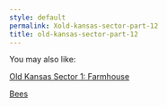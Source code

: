 ```yaml
---
style: default
permalink: Xold-kansas-sector-part-12
title: old-kansas-sector-part-12
---
```

You may also like:

[Old Kansas Sector 1: Farmhouse](http://scp-wiki.net/old-kansas-sector)

[Bees](http://scp-wiki.net/bees)
